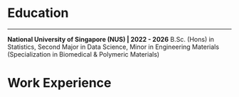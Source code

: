 # Education 
---
**National University of Singapore (NUS) | 2022 - 2026**
B.Sc. (Hons) in Statistics, Second Major in Data Science, 
Minor in Engineering Materials (Specialization in Biomedical & Polymeric Materials)

# Work Experience
